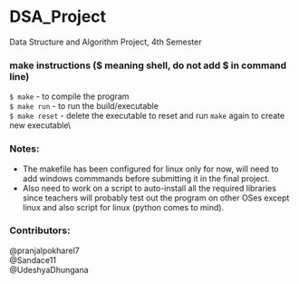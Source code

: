 # DSA_Project
Data Structure and Algorithm Project, 4th Semester

### make instructions ($ meaning shell, do not add $ in command line)
`$ make` - to compile the program\
`$ make run` - to run the build/executable\
`$ make reset` - delete the executable to reset and run `make` again to create 
new executable\

### Notes:
- The makefile has been configured for linux only for now, will need to add
windows commmands before submitting it in the final project.
- Also need to work on a script to auto-install all the required libraries 
since teachers will probably test out the program on other OSes except linux
and also script for linux (python comes to mind).

### Contributors:
@pranjalpokharel7\
@Sandace11\
@UdeshyaDhungana

